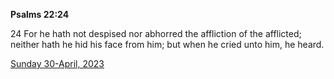 **Psalms 22:24**

24 For he hath not despised nor abhorred the affliction of the afflicted; neither hath he hid his face from him; but when he cried unto him, he heard.

[Sunday 30-April, 2023](https://t.me/s/daily_scripture)
